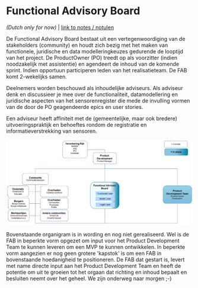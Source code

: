 # Functional Advisory Board

_(Dutch only for now)_ | [link to notes / notulen](../notes)

De Functional Advisory Board bestaat uit een vertegenwoordiging van de stakeholders (community) en houdt zich bezig met het maken van functionele, juridische en data modelleringkeuzes gedurende de looptijd van het project. De ProductOwner (PO) treedt op als voorzitter (indien noodzakelijk met assistentie) en agendeert de inhoud van de komende sprint. Indien opportuun participeren leden van het realisatieteam. De FAB komt 2-wekelijks samen.  

Deelnemers worden beschouwd als inhoudelijke adviseurs. Als adviseur denk en discussieer je mee over de functionaliteit, datamodellering en juridische aspecten van het sensorenregister die mede de invulling vormen van de door de PO geagendeerde epics en user stories.

Een adviseur heeft affiniteit met de (gemeentelijke, maar ook bredere) uitvoeringspraktijk en behoeftes rondom de registratie en informatieverstrekking van sensoren. 

![Governance Structure (under construction)](../images/SensRNet-governance-structure-v0.1.png)

Bovenstaande organigram is in wording en nog niet gerealiseerd. Wel is de FAB in beperkte vorm opgezet om input voor het Product Development Team te kunnen leveren om een MVP te kunnen ontwikkelen. In beperkte vorm aangezien er nog geen grotere 'kapstok' is om een FAB in bovenstaande hoedanigheid te positioneren. De FAB dat gestart is, levert met name directe input aan het Product Development Team en heeft de potentie om uit te groeien tot het orgaan dat richting en inhoud bepaalt en besluiten neemt over het geheel. We zijn onderweg naar morgen ;-)
